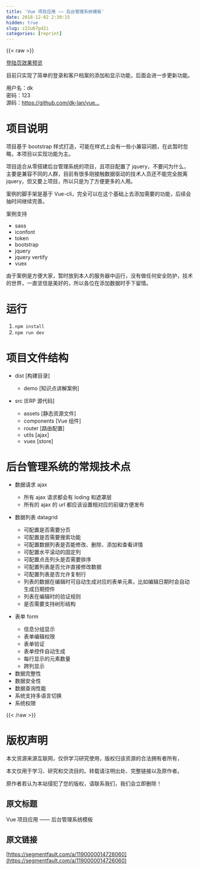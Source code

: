 ```yaml
---
title: 'Vue 项目应用 —— 后台管理系统模板' 
date: 2018-12-02 2:30:15
hidden: true
slug: z22ub7pd2i
categories: [reprint]
---
```


{{< raw >}}

                    
<p><a href="http://www.dk-lan.com/web/vueerp/#/login" rel="nofollow noreferrer" target="_blank">登陆页效果预览</a></p>
<p>目前只实现了简单的登录和客户档案的添加和显示功能，后面会进一步更新功能。</p>
<p>用户名：dk <br>密码：123<br>源码：<a href="https://github.com/dk-lan/vue/tree/master/VueERP" rel="nofollow noreferrer" target="_blank">https://github.com/dk-lan/vue...</a></p>
<h1 id="articleHeader0">项目说明</h1>
<p>项目基于 bootstrap 样式打造，可能在样式上会有一些小兼容问题，在此暂时忽略，本项目以实现功能为主。</p>
<p>项目适合从零搭建后台管理系统的项目，且项目配置了 jquery，不要问为什么，主要是兼容不同的人群，目前有很多刚接触数据驱动的技术人员还不能完全脱离 jquery，但又要上项目，所以只是为了方便更多的人用。</p>
<p>案例的脚手架是基于 Vue-cli，完全可以在这个基础上去添加需要的功能，后续会抽时间继续完善。</p>
<p>案例支持</p>
<ul>
<li>sass</li>
<li>iconfont</li>
<li>token</li>
<li>bootstrap</li>
<li>jquery</li>
<li>jquery vertify</li>
<li>vuex</li>
</ul>
<p>由于案例是方便大家，暂时放到本人的服务器中运行，没有做任何安全防护，技术的世界，一直坚信是美好的，所以各位在添加数据时手下留情。</p>
<h1 id="articleHeader1">运行</h1>
<ol>
<li><code>npm install</code></li>
<li><code>npm run dev</code></li>
</ol>
<h1 id="articleHeader2">项目文件结构</h1>
<ul>
<li>
<p>dist [构建目录]</p>
<ul><li>demo [知识点讲解案例]</li></ul>
</li>
<li>
<p>src [ERP 源代码]</p>
<ul>
<li>assets [静态资源文件]</li>
<li>components [Vue 组件]</li>
<li>router [路由配置]</li>
<li>utils [ajax]</li>
<li>vuex [store]</li>
</ul>
</li>
</ul>
<h1 id="articleHeader3">后台管理系统的常规技术点</h1>
<ul>
<li>
<p>数据请求 ajax</p>
<ul>
<li>所有 ajax 请求都会有 loding 和遮罩层</li>
<li>所有的 ajax 的 url 都应该设置相对应的前缀方便发布</li>
</ul>
</li>
<li>
<p>数据列表 datagrid</p>
<ul>
<li>可配置是否需要分页</li>
<li>可配置是否需要搜索功能</li>
<li>可配置数据列表是否能修改、删除、添加和查看详情</li>
<li>可配置水平滚动的固定列</li>
<li>可配置点击列头是否需要排序</li>
<li>可配置列表是否允许直接修改数据</li>
<li>可配置列表是否允许复制行</li>
<li>列表的数据在编辑时可自动生成对应的表单元素，比如编辑日期时会自动生成日期控件</li>
<li>列表在编辑时的验证规则</li>
<li>是否需要支持树形结构</li>
</ul>
</li>
<li>
<p>表单 form</p>
<ul>
<li>信息分组显示</li>
<li>表单编辑权限</li>
<li>表单验证</li>
<li>表单控件自动生成</li>
<li>每行显示的元素数量</li>
<li>跨列显示</li>
</ul>
</li>
<li>数据完整性</li>
<li>数据安全性</li>
<li>数据查询性能</li>
<li>系统支持多语言切换</li>
<li>系统权限</li>
</ul>

                
{{< /raw >}}

# 版权声明
本文资源来源互联网，仅供学习研究使用，版权归该资源的合法拥有者所有，

本文仅用于学习、研究和交流目的。转载请注明出处、完整链接以及原作者。

原作者若认为本站侵犯了您的版权，请联系我们，我们会立即删除！

## 原文标题
Vue 项目应用 —— 后台管理系统模板

## 原文链接
[https://segmentfault.com/a/1190000014726060](https://segmentfault.com/a/1190000014726060)

